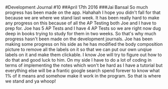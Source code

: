 #Development Journal #10
##April 17th 2016
###Jai Bansal
So much progress has been made on the app. Hahahah I hope you didn't fall for that because we are where we stand last week. It has been really hard to make any progress on this because of all the AP Testing both Joe and I have to prep for. Joe has 5 AP Tests and I have 4 AP Tests so we are right now dug deep in books trying to study for them in two weeks. So that's why much progress hasn't been made on the development journals. Joe has been making some progress on his side as he has modified the body composition picture to remove all the labels on it so that we can put our own unqiue labels on it and make them clickable. I know Joe will try to figure out how to do that and good luck to him. On my side I have to do a lot of coding in terms of implementing the notes which won't be hard as I have a tutorial but everything else will be a frantic google search spend forever to know what 1% of it means and somehow make it work in the program. So that is where we stand and ya whoop! 